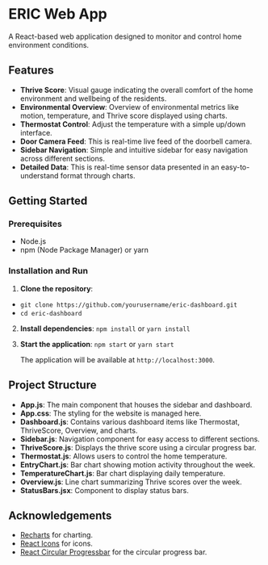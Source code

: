 
# ERIC Web App

A React-based web application designed to monitor and control home environment conditions.

## Features

- **Thrive Score**: Visual gauge indicating the overall comfort of the home environment and wellbeing of the residents.
- **Environmental Overview**: Overview of environmental metrics like motion, temperature, and Thrive score displayed using charts.
- **Thermostat Control**: Adjust the temperature with a simple up/down interface.
- **Door Camera Feed**: This is real-time live feed of the doorbell camera.
- **Sidebar Navigation**: Simple and intuitive sidebar for easy navigation across different sections.
- **Detailed Data**: This is real-time sensor data presented in an easy-to-understand format through charts.

## Getting Started

### Prerequisites

- Node.js
- npm (Node Package Manager) or yarn

### Installation and Run 

1. **Clone the repository**:
   
- `git clone https://github.com/yourusername/eric-dashboard.git`
- `cd eric-dashboard`
   

2. **Install dependencies**:
   `npm install`
   or
   `yarn install`

3. **Start the application**:
   `npm start`
   or
   `yarn start`

   The application will be available at `http://localhost:3000`.

## Project Structure

- **App.js**: The main component that houses the sidebar and dashboard.
- **App.css**: The styling for the website is managed here.
- **Dashboard.js**: Contains various dashboard items like Thermostat, ThriveScore, Overview, and charts.
- **Sidebar.js**: Navigation component for easy access to different sections.
- **ThriveScore.js**: Displays the thrive score using a circular progress bar.
- **Thermostat.js**: Allows users to control the home temperature.
- **EntryChart.js**: Bar chart showing motion activity throughout the week.
- **TemperatureChart.js**: Bar chart displaying daily temperature.
- **Overview.js**: Line chart summarizing Thrive scores over the week.
- **StatusBars.jsx**: Component to display status bars.

## Acknowledgements

- [Recharts](https://recharts.org/en-US/) for charting.
- [React Icons](https://react-icons.github.io/react-icons/) for icons.
- [React Circular Progressbar](https://github.com/kevinsqi/react-circular-progressbar) for the circular progress bar.
